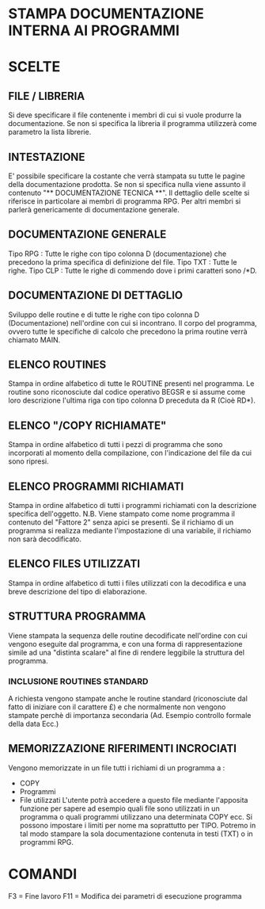 # STAMPA DOCUMENTAZIONE INTERNA AI PROGRAMMI
# SCELTE
## FILE / LIBRERIA
Si deve specificare il file contenente i membri di cui si vuole produrre la documentazione. Se non si specifica la libreria il programma utilizzerà come parametro la lista librerie.
## INTESTAZIONE
E' possibile specificare la costante che verrà stampata su tutte le pagine della documentazione prodotta. Se non si specifica nulla viene assunto il contenuto  "\*\*
DOCUMENTAZIONE TECNICA \*\*".
Il dettaglio delle scelte si riferisce in particolare ai membri di programma RPG. Per altri membri si parlerà genericamente di documentazione generale.
## DOCUMENTAZIONE GENERALE
Tipo RPG : 
Tutte le righe con tipo colonna D (documentazione) che precedono la prima specifica di definizione del file.
Tipo TXT : 
Tutte le righe.
Tipo CLP : 
Tutte le righe di commendo dove i primi caratteri sono /\*D.
## DOCUMENTAZIONE DI DETTAGLIO
Sviluppo delle routine e di tutte le righe con tipo colonna
D (Documentazione) nell'ordine con cui si incontrano.
Il corpo del programma, ovvero tutte le specifiche di calcolo che precedono la prima routine verrà chiamato MAIN.
## ELENCO ROUTINES
Stampa in ordine alfabetico di tutte le ROUTINE presenti nel programma.
Le routine sono riconosciute dal codice operativo BEGSR e si assume come loro descrizione l'ultima riga con tipo colonna D preceduta da R (Cioè RD\*).
## ELENCO  "/COPY RICHIAMATE"
Stampa in ordine alfabetico di tutti i pezzi di programma che sono incorporati al momento della compilazione, con l'indicazione del file da cui sono ripresi.
## ELENCO PROGRAMMI RICHIAMATI
Stampa in ordine alfabetico di tutti i programmi richiamati con la descrizione specifica dell'oggetto.
N.B. Viene stampato come nome programma il contenuto del
"Fattore 2" senza apici se presenti. Se il richiamo di un programma si realizza mediante l'impostazione di una variabile, il richiamo non sarà decodificato.
## ELENCO FILES UTILIZZATI
Stampa in ordine alfabetico di tutti i files utilizzati con la decodifica e una breve descrizione del tipo di elaborazione.
## STRUTTURA PROGRAMMA
Viene stampata la sequenza delle routine decodificate nell'ordine con cui vengono eseguite dal programma, e con una forma di rappresentazione simile ad una "distinta scalare" al fine di rendere leggibile la struttura del programma.
### INCLUSIONE ROUTINES STANDARD
A richiesta vengono stampate anche le routine standard (riconosciute dal fatto di iniziare con il carattere £) e che normalmente non vengono stampate perchè di importanza secondaria (Ad. Esempio controllo formale della data Ecc.)
## MEMORIZZAZIONE RIFERIMENTI INCROCIATI
Vengono memorizzate in un file tutti i richiami di un programma a : 
- COPY
- Programmi
- File utilizzati
L'utente potrà accedere a questo file mediante l'apposita funzione per sapere ad esempio quali file sono utilizzati in un programma o quali programmi utilizzano una determinata COPY ecc.
Si possono impostare i limiti per nome ma soprattutto per TIPO.
Potremo in tal modo stampare la sola documentazione contenuta in testi (TXT) o in programmi RPG.
# COMANDI
F3  = Fine lavoro
F11 = Modifica dei parametri di esecuzione programma
